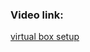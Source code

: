 ### Video link:

[virtual box setup](https://www.youtube.com/watch?v=4j2juiMJIhg&list=PL0tP8lerTbX3eUtBFS0Ir4_aFqKuXWjYZ&index=3)
